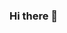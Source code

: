 ### Hi there 👋

<!--
**FernandaZaccaroRigolin/FernandaZaccaroRigolin** is a ✨ _special_ ✨ repository because its `README.md` (this file) appears on your GitHub profile.

Always evolving.

I'm new around here but I've worked for 18 years with programming for descktop developing and maintaining an ERP system for small and medium-sized companies.
With my open mind I'm working hard for a career transition. 
I'm studying (Html/Css/JavaScript/React).
I will share my learning journey here .
I'm looking to collaborate with inspiration for change.
I'm looking for help on my journey.

-->
